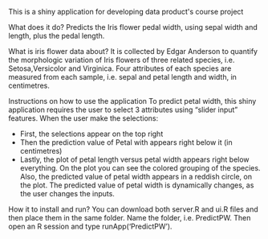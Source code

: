 This is a shiny application for developing data product's course project

What does it do?
Predicts the Iris flower pedal width, using sepal width and length, plus the pedal length.

What is iris flower data about?
It is collected by Edgar Anderson to quantify the morphologic variation of Iris flowers of three related species, i.e. Setosa,Versicolor and Virginica. Four attributes of each species are measured from each sample, i.e. sepal and petal length and width, in centimetres. 


Instructions on how to use the application
To predict petal width, this shiny application requires the user to select 3 attributes using “slider input” features. When the user make the selections:

-	First, the selections appear on the top right
-	Then the prediction value of Petal with appears right below it (in centimetres)
-	Lastly, the plot of petal length versus petal width appears right below everything. On the plot you can see the colored grouping of the species. Also, the predicted value of petal width appears in a reddish circle, on the plot. The predicted value of petal width is dynamically changes, as the user changes the inputs.


How it to install and run?
You can download both server.R and ui.R files and then place them in the same folder. Name the folder, i.e. PredictPW. Then open an R session and type runApp(‘PredictPW’).
